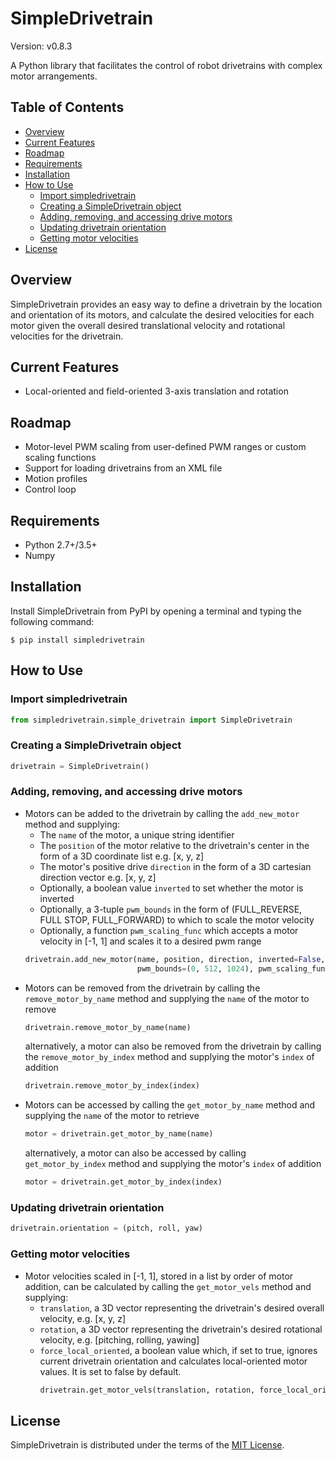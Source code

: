 # SimpleDrivetrain
Version: v0.8.3

A Python library that facilitates the control of robot drivetrains with complex motor arrangements.

## Table of Contents
* [Overview](#overview)
* [Current Features](#current-features)
* [Roadmap](#roadmap)
* [Requirements](#requirements)
* [Installation](#installation)
* [How to Use](#how-to-use)
  - [Import simpledrivetrain](#import-simpledrivetrain)
  - [Creating a SimpleDrivetrain object](#creating-a-simpledrivetrain-object)
  - [Adding, removing, and accessing drive motors](#adding-removing-and-accessing-drive-motors)
  - [Updating drivetrain orientation](#updating-drivetrain-orientation)
  - [Getting motor velocities](#getting-motor-velocities)
* [License](#license)

## Overview
SimpleDrivetrain provides an easy way to define a drivetrain by the location and orientation of its motors, and calculate the desired velocities for each motor given the overall desired translational velocity and rotational velocities for the drivetrain.

## Current Features
* Local-oriented and field-oriented 3-axis translation and rotation

## Roadmap
* Motor-level PWM scaling from user-defined PWM ranges or custom scaling functions
* Support for loading drivetrains from an XML file
* Motion profiles
* Control loop

## Requirements
* Python 2.7+/3.5+
* Numpy

## Installation
Install SimpleDrivetrain from PyPI by opening a terminal and typing the following command:
```
$ pip install simpledrivetrain
```

## How to Use
### Import simpledrivetrain
```python
from simpledrivetrain.simple_drivetrain import SimpleDrivetrain
```
### Creating a SimpleDrivetrain object
```python
drivetrain = SimpleDrivetrain()
```
### Adding, removing, and accessing drive motors
* Motors can be added to the drivetrain by calling the ```add_new_motor``` 
method and supplying:
    - The ```name``` of the motor, a unique string identifier
    - The ```position``` of the motor relative to the drivetrain's 
      center in the form of a 3D coordinate list e.g. [x, y, z]
    - The motor's positive drive ```direction``` in the form of a 3D cartesian direction vector
      e.g. [x, y, z]
    - Optionally, a boolean value ```inverted``` to set whether the motor is inverted 
    - Optionally, a 3-tuple ```pwm_bounds``` in the form of (FULL_REVERSE, FULL STOP, FULL_FORWARD) 
      to which to scale the motor velocity
    - Optionally, a function ```pwm_scaling_func``` which accepts a motor velocity in [-1, 1] and 
      scales it to a desired pwm range
    ```python
    drivetrain.add_new_motor(name, position, direction, inverted=False, 
                             pwm_bounds=(0, 512, 1024), pwm_scaling_func=None)
    ```
* Motors can be removed from the drivetrain by calling the ```remove_motor_by_name```
  method and supplying the ```name``` of the motor to remove
  ```python
  drivetrain.remove_motor_by_name(name)
  ```
  alternatively, a motor can also be removed from the drivetrain by calling the 
  ```remove_motor_by_index``` method and supplying the motor's ```index``` 
  of addition
  ```python
  drivetrain.remove_motor_by_index(index)
  ```
* Motors can be accessed by calling the ```get_motor_by_name``` method and supplying 
  the ```name``` of the motor to retrieve
  ```python
  motor = drivetrain.get_motor_by_name(name)
  ```
  alternatively, a motor can also be accessed by calling ```get_motor_by_index``` 
  method and supplying the motor's ```index``` of addition
  ```python
  motor = drivetrain.get_motor_by_index(index)
  ```  

### Updating drivetrain orientation
```python
drivetrain.orientation = (pitch, roll, yaw)    
```
### Getting motor velocities
* Motor velocities scaled in [-1, 1], stored in a list by order of motor 
    addition, can be calculated by calling the
    ```get_motor_vels``` method and supplying:
    - ```translation```, a 3D vector representing the drivetrain's desired 
        overall velocity, e.g. [x, y, z]
    - ```rotation```, a 3D vector representing the drivetrain's desired 
        rotational velocity, e.g. [pitching, rolling, yawing]
    - ```force_local_oriented```, a boolean value which, if set to true, 
    ignores current drivetrain orientation and calculates local-oriented 
    motor values. It is set to false by default.
        ```python
        drivetrain.get_motor_vels(translation, rotation, force_local_oriented=False)
        ```

## License
SimpleDrivetrain is distributed under the terms of the [MIT License](https://choosealicense.com/licenses/mit/#).
